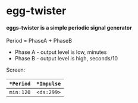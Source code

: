 # egg-twister


#### eggs-twister is a simple periodic signal generator

Period = PhaseA + PhaseB

- Phase A - output level is low, minutes
- Phase B - output level is high, seconds/10

Screen:

`*Period` | `*Impulse`
--------- | ----------
`min:120` | `<ds:299>`
